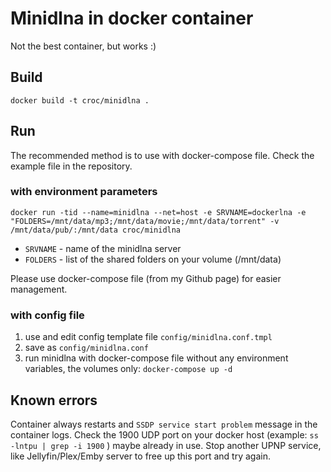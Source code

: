 
# Minidlna in docker container

Not the best container, but works :)

## Build

```
docker build -t croc/minidlna .
```

## Run

The recommended method is to use with docker-compose file.
Check the example file in the repository.

### with environment parameters

```
docker run -tid --name=minidlna --net=host -e SRVNAME=dockerlna -e "FOLDERS=/mnt/data/mp3;/mnt/data/movie;/mnt/data/torrent" -v /mnt/data/pub/:/mnt/data croc/minidlna
```

  - `SRVNAME` - name of the minidlna server
  - `FOLDERS` - list of the shared folders on your volume (/mnt/data)

Please use docker-compose file (from my Github page) for easier management. 

### with config file

1. use and edit config template file `config/minidlna.conf.tmpl`
2. save as `config/minidlna.conf`
3. run minidlna with docker-compose file without any environment variables, the volumes only: `docker-compose up -d`

## Known errors

Container always restarts and `SSDP service start problem` message in the container logs.
Check the 1900 UDP port on your docker host (example: `ss -lntpu | grep -i 1900` ) maybe already in use.
Stop another UPNP service, like Jellyfin/Plex/Emby server to free up this port and try again.

